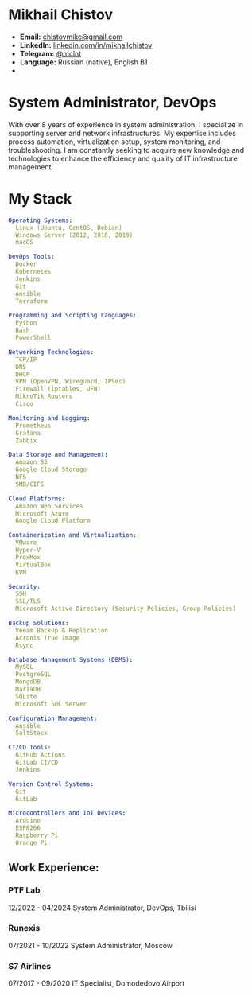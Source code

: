 # **Mikhail Chistov**

- **Email:** chistovmike@gmail.com
- **LinkedIn:** [linkedin.com/in/mikhailchistov](https://www.linkedin.com/in/mikhail-chistov-bb0669218/)
- **Telegram:** [@mclnt](https://t.me/mikcln)
- **Language:** Russian (native), English B1
- 
# **System Administrator, DevOps**

With over 8 years of experience in system administration, I specialize in supporting server and network infrastructures. My expertise includes process automation, virtualization setup, system monitoring, and troubleshooting. I am constantly seeking to acquire new knowledge and technologies to enhance the efficiency and quality of IT infrastructure management.

# My Stack

```yml
Operating Systems:
  Linux (Ubuntu, CentOS, Debian)
  Windows Server (2012, 2016, 2019)
  macOS

DevOps Tools:
  Docker
  Kubernetes
  Jenkins
  Git
  Ansible
  Terraform

Programming and Scripting Languages:
  Python
  Bash
  PowerShell

Networking Technologies:
  TCP/IP
  DNS
  DHCP
  VPN (OpenVPN, Wireguard, IPSec)
  Firewall (iptables, UFW)
  MikroTik Routers
  Cisco

Monitoring and Logging:
  Prometheus
  Grafana
  Zabbix

Data Storage and Management:
  Amazon S3
  Google Cloud Storage
  NFS
  SMB/CIFS

Cloud Platforms:
  Amazon Web Services
  Microsoft Azure
  Google Cloud Platform

Containerization and Virtualization:
  VMware
  Hyper-V
  ProxMox
  VirtualBox
  KVM

Security:
  SSH
  SSL/TLS
  Microsoft Active Directory (Security Policies, Group Policies)

Backup Solutions:
  Veeam Backup & Replication
  Acronis True Image
  Rsync

Database Management Systems (DBMS):
  MySQL
  PostgreSQL
  MongoDB
  MariaDB
  SQLite
  Microsoft SQL Server

Configuration Management:
  Ansible
  SaltStack

CI/CD Tools:
  GitHub Actions
  GitLab CI/CD
  Jenkins

Version Control Systems:
  Git
  GitLab

Microcontrollers and IoT Devices:
  Arduino
  ESP8266
  Raspberry Pi
  Orange Pi
```
## **Work Experience:**

### PTF Lab

12/2022 - 04/2024
System Administrator, DevOps, Tbilisi

### Runexis

07/2021 - 10/2022
System Administrator, Moscow

### S7 Airlines

07/2017 - 09/2020
IT Specialist, Domodedovo Airport
